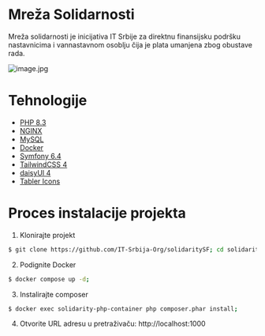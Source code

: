 # Mreža Solidarnosti
Mreža solidarnosti je inicijativa IT Srbije za direktnu finansijsku podršku nastavnicima i vannastavnom osoblju čija je plata umanjena zbog obustave rada.

![image.jpg](https://raw.githubusercontent.com/IT-Srbija-Org/solidaritySF/refs/heads/main/public/image/readme.png)

# Tehnologije
 - [PHP 8.3](https://www.php.net/)
 - [NGINX](https://nginx.org/)
 - [MySQL](https://www.mysql.com/)
 - [Docker](https://www.docker.com/)
 - [Symfony 6.4](https://symfony.com/)
 - [TailwindCSS 4](https://tailwindcss.com/)
 - [daisyUI 4](https://daisyui.com/)
 - [Tabler Icons](https://tabler.io/icons)

# Proces instalacije projekta

1. Klonirajte projekt
```bash
$ git clone https://github.com/IT-Srbija-Org/solidaritySF; cd solidaritySF;
```

2. Podignite Docker
```bash
$ docker compose up -d;
```

3. Instalirajte composer
```bash
$ docker exec solidarity-php-container php composer.phar install;
```

4. Otvorite URL adresu u pretraživaču: http://localhost:1000